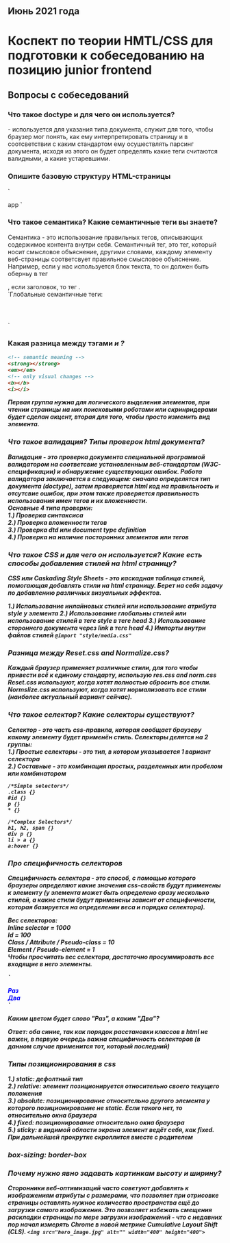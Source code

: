## Июнь 2021 года

# Коспект по теории HMTL/CSS для подготовки к собеседованию на позицию junior frontend
## Вопросы с собеседований
### Что такое doctype и для чего он используется?
<!DOCTYPE html> - используется для указания типа документа, служит для того, чтобы браузер мог понять, как ему интерпретировать страницу и в соотсветствии с каким стандартом ему осушествлять парсинг документа, исходя из этого он будет определять какие теги считаются валидными, а какие устаревшими.

### Опишите базовую структуру HTML-страницы
`<!DOCTYPE html>
<!-- Корневая обертка страницы -->
<html lang="en">
<!-- Вспомогательный тег, который содержит все необходимые данные (заголовок, описание, SEO-инфа) об HTML-документе -->
<head>
  <meta charset="UTF-8">
  <meta http-equiv="X-UA-Compatible" content="IE=edge">
  <meta name="viewport" content="width=device-width, initial-scale=1.0">
  <title>Document</title>
</head>
<!-- Тег, который содержит всю разметку html-документа, именно она будет отражаться в браузере -->
<body>
  app
</body>
</html>`

### Что такое семантика? Какие семантичные теги вы знаете?
Семантика - это использование правильных тегов, описывающих содержимое контента внутри себя. Семантичный тег, это тег, который носит смысловое объяснение, другими словами, каждому элементу веб-страницы соответсвует правильное смысловое объяснение. Например, если у нас используется блок текста, то он должен быть оберньу в тег <p>, если заголовок, то тег <h>.  
`Глобальные семантичные теги:
<header></header>   
<aside></aside>  
<nav></nav>  
<main></main>`

### Какая разница между тэгами <strong><em> и <b><i>?
```html
<!-- semantic meaning -->
<strong></strong>
<em></em>
<!-- only visual changes -->
<b></b>
<i></i>
```  
Первая группа нужна для логического выделения элементов, при чтении страницы на них поисковыми роботами или скринридерами будет сделан акцент, вторая для того, чтобы просто изменить вид элемента. 

### Что такое валидация? Типы проверок html документа?
Валидация - это проверка документа специальной программой валидатором на соответсвие установленным веб-стандартам (W3C-спецификации) и обнаружение существующих ошибок. Работа валидатора заключается в следующем: сначала определятся тип документа (doctype), затем проверяется html код на правильность и отсутсвие ошибок, при этом также проверяется правильность использования имен тегов и их вложенности.  
Основные 4 типа проверки:  
1.) Проверка синтаксиса  
2.) Проверка вложенности тегов  
3.) Проверка dtd или document type definition  
4.) Проверка на наличие посторонних элементов или тегов  

### Что такое CSS и для чего он используется? Какие есть способы добавления стилей на html страницу?
CSS или Caskading Style Sheets - это каскадная таблица стилей, помогающая добавлять стили на html страницу. Берет на себя задачу по добавлению различных визуальных эффектов.

1.) Использование инлайновых стилей или использование атрибута style у элемента
2.) Использование глобальны стилей или использование стилей в теге style в теге head
3.) Использование стороннего документа через link в теге head
4.) Импорты внутри файлов стилей
`@import "style/media.css"`

### Разница между Reset.css and Normalize.css?
Каждый браузер применяет различные стили, для того чтобы привести всё к единому стандарту, использую res.css and norm.css  
Reset.css используют, когда хотят полностью сбросить все стили.  
Normslize.css используют, когда хотят нормализовать все стили (наиболее актуальный вариант сейчас).

### Что такое селектор? Какие селекторы существуют?
Селектор - это часть css-правила, которая сообщает браузеру какому элементу будет применён стиль.
Селекторы делятся на 2 группы:  
1.) Простые селекторы - это тип, в котором указывается 1 вариант селектора  
2.) Составные - это комбинация простых, разделенных или пробелом или комбинатором

```
/*Simple selectors*/
.class {}
#id {}
p {}
* {}

/*Complex Selectors*/
h1, h2, span {}
div p {}
li > a {}
a:hover {}
```

### Про специфичность селекторов
Специфичность селектора - это способ, с помощью которого браузеры определяют какие значения css-свойств будут применены к элементу (у элемента может быть определено сразу несколько стилей, а какие стили будут применены зависит от специфичности, которая базируется на определении веса и порядка селектора).

Вес селекторов:  
Inline selector = 1000  
Id = 100  
Class / Attribute / Pseudo-class = 10  
Element / Pseudo-element = 1  
Чтобы просчитать вес селектора, достаточно просуммировать все входящие в него элементы.

`<style>
.green {
color: green;
}
.blue {
color: blue;
}
</style>
<div class="green blue"> Раз </div>
<div class="blue green"> Два </div>`

Каким цветом будет слово "Раз", а каким "Два"?

Ответ: оба синие, так как порядок расстановки классов в html не важен, в первую очередь важна специфичность селекторов (в данном случае применится тот, который последний)

### Типы позиционирования в css
1.) static: дефолтный тип  
2.) relative: элемент позиционируется относительно своего текущего положения  
3.) absolute: позиционирование относительно другого элемента у которого позиционирование не static. Если такого нет, то относительно окна браузера  
4.) fixed: позиционирование относительно окна браузера  
5.) sticky: в видимой области экрана элемент ведёт себя, как fixed. При дальнейшей прокрутке скроллится вместе с родителем  

### box-sizing: border-box

### Почему нужно явно задавать картинкам высоту и ширину?
Сторонники веб-оптимизаций часто советуют добавлять к изображениям атрибуты с размерами, что позволяет при отрисовке страницы оставлять нужное количество пространства ещё до загрузки самого изображения. Это позволяет избежать смещения раскладки страницы по мере загрузки изображений - что с недавних пор начал измерять Chrome в новой метрике Cumulative Layout Shift (CLS).
`<img src="hero_image.jpg" alt="" width="400" height="400">`
